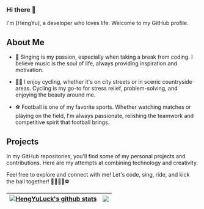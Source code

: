 ### Hi there 👋
I'm [HengYu], a developer who loves life. Welcome to my GitHub profile.

## About Me

- 🎤 Singing is my passion, especially when taking a break from coding. I believe music is the soul of life, always providing inspiration and motivation.

- 🚴‍♂️ I enjoy cycling, whether it's on city streets or in scenic countryside areas. Cycling is my go-to for stress relief, problem-solving, and enjoying the beauty around me.

- ⚽ Football is one of my favorite sports. Whether watching matches or playing on the field, I'm always passionate, relishing the teamwork and competitive spirit that football brings.

## Projects

In my GitHub repositories, you'll find some of my personal projects and contributions. Here are my attempts at combining technology and creativity.

Feel free to explore and connect with me! Let's code, sing, ride, and kick the ball together! 🚀🎶🚴‍♂️⚽

<!--
**yinyueyu1/yinyueyu1** is a ✨ _special_ ✨ repository because its `README.md` (this file) appears on your GitHub profile.

Here are some ideas to get you started:

- 🔭 I’m currently working on ...
- 🌱 I’m currently learning ...
- 👯 I’m looking to collaborate on ...
- 🤔 I’m looking for help with ...
- 💬 Ask me about ...
- 📫 How to reach me: ...
- 😄 Pronouns: ...
- ⚡ Fun fact: ...
-->
| <a href="https://github.com/HengYuLuck/HengYuLuck"><picture><source media="(prefers-color-scheme: dark)" srcset="https://bad-apple-github-readme.vercel.app/api?show_bg=1&username=HengYuLuck&show_icons=true&include_all_commits=true&theme=tokyonight&hide_border=true" /><img align="center" src="https://bad-apple-github-readme.vercel.app/api??show_bg=1&username=HengYuLuck&show_icons=true&include_all_commits=true&theme=buefy&hide_border=true" alt="HengYuLuck's github stats" /></pictulre></a> | <a href="https://github.com/HengYuLuck/HengYuLuck"><picture><source media="(prefers-color-scheme: dark)" srcset="https://github-readme-stats.vercel.app/api/top-langs/?username=HengYuLuck&theme=tokyonight&hide_border=true&layout=compact" /><img align="center" src="https://github-readme-stats.vercel.app/api/top-langs/?username=HengYuLuck&theme=buefy&hide_border=true&layout=compact" /></picture></a> |
| ------------- | ------------- |
